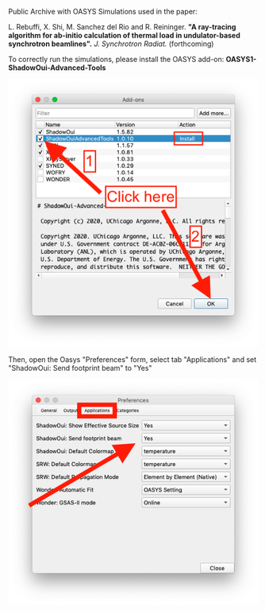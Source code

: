 Public Archive with OASYS Simulations used in the paper:

L. Rebuffi, X. Shi, M. Sanchez del Rio and R. Reininger. **"A ray-tracing algorithm for ab-initio calculation of thermal load in undulator-based synchrotron beamlines".** *J. Synchrotron Radiat.* (forthcoming)

To correctly run the simulations, please install the OASYS add-on: **OASYS1-ShadowOui-Advanced-Tools** 

![AddOns](https://raw.githubusercontent.com/lucarebuffi/Paper_JSR_gy5009/master/Add-Ons.png)

Then, open the Oasys "Preferences" form, select tab "Applications" and set "ShadowOui: Send footprint beam" to "Yes"

![Footprint](https://raw.githubusercontent.com/lucarebuffi/Paper_JSR_gy5009/master/Footprint_Beam.png)
